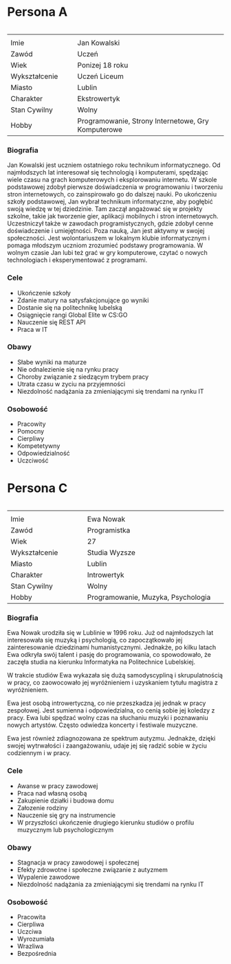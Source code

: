 # Persona A
<img src="" >
<!--
<h3> Imie         : Jan Kowalski </h3>
<h3> Zawód        : Uczeń </h3>
<h3> Wiek         : Ponizej 18 roku </h3>
<h3> Wykształcenie: Uczeń Liceum </h3>
<h3> Miast        : Lublin</h3>
<h3> Charakter    : Ekstrowertyk </h3>
<h3> Stan Cywilny : Wolny </h3>
<h3> Hobby        : Programowanie, Strony Internetowe, Gry Komputerowe </h3>
-->
<table>
  <tr> <td colspan=2> <img width=881 height=1> </td></tr>
  <tr> <td> Imie          </td> <td> Jan Kowalski </td> </tr>
  <tr> <td> Zawód         </td> <td> Uczeń </td> </tr>
  <tr> <td> Wiek          </td> <td> Ponizej 18 roku </td> </tr>
  <tr> <td> Wykształcenie </td> <td> Uczeń Liceum </td> </tr>
  <tr> <td> Miasto        </td> <td> Lublin </td> </tr>
  <tr> <td> Charakter     </td> <td> Ekstrowertyk </td> </tr>
  <tr> <td> Stan Cywilny  </td> <td> Wolny </td> </tr>
  <tr> <td> Hobby         </td> <td> Programowanie, Strony Internetowe, Gry Komputerowe</td> </tr>
</table>
<h3> Biografia </h3>
<p> Jan Kowalski jest uczniem ostatniego roku technikum informatycznego. Od najmłodszych lat interesował się technologią i komputerami, spędzając wiele czasu na grach komputerowych i eksplorowaniu internetu. W szkole podstawowej zdobył pierwsze doświadczenia w programowaniu i tworzeniu stron internetowych, co zainspirowało go do dalszej nauki. 
Po ukończeniu szkoły podstawowej, Jan wybrał technikum informatyczne, aby pogłębić swoją wiedzę w tej dziedzinie. Tam  zaczął angażować się w projekty szkolne, takie jak tworzenie gier, aplikacji mobilnych i stron internetowych. Uczestniczył także w zawodach programistycznych, gdzie zdobył cenne doświadczenie i umiejętności.
Poza nauką, Jan jest aktywny w swojej społeczności. Jest wolontariuszem w lokalnym klubie informatycznym i pomaga młodszym uczniom zrozumieć podstawy programowania. W wolnym czasie Jan lubi też grać w gry komputerowe, czytać o nowych technologiach i eksperymentować z programami.</p>

<h3> Cele </h3>

- Ukończenie szkoły
- Zdanie matury na satysfakcjonujące go wyniki
- Dostanie się na politechnikę lubelską
- Osiągnięcie rangi Global Elite w CS:GO
- Nauczenie się REST API
- Praca w IT

<h3> Obawy </h3>

- Słabe wyniki na maturze
- Nie odnalezienie się na rynku pracy
- Choroby związanie z siedzącym trybem pracy
- Utrata czasu w zyciu na przyjemności
- Niezdolność nadążania za zmieniającymi się trendami na rynku IT

<h3> Osobowość </h3>

- Pracowity
- Pomocny
- Cierpliwy
- Kompetetywny
- Odpowiedzialność
- Uczciwość



# Persona C
<img src="" >
<!--
<h3> Imie         : Ewa Nowak </h3>
<h3> Zawód        : Programistka </h3>
<h3> Wiek         : 27 </h3>
<h3> Wykształcenie: Studia Wyzsze </h3>
<h3> Miast        : Lublin </h3>
<h3> Charakter    : Introwertyk </h3>
<h3> Stan Cywilny : Wolny </h3>
<h3> Hobby        : Programowanie, Muzyka, Psychologia </h3>
-->
<table>
  <tr> <td colspan=2> <img width=881 height=1> </td></tr>
  <tr> <td> Imie          </td> <td> Ewa Nowak </td> </tr>
  <tr> <td> Zawód         </td> <td> Programistka </td> </tr>
  <tr> <td> Wiek          </td> <td> 27 </td> </tr>
  <tr> <td> Wykształcenie </td> <td> Studia Wyzsze </td> </tr>
  <tr> <td> Miasto        </td> <td> Lublin </td> </tr>
  <tr> <td> Charakter     </td> <td> Introwertyk </td> </tr>
  <tr> <td> Stan Cywilny  </td> <td> Wolny </td> </tr>
  <tr> <td> Hobby         </td> <td> Programowanie, Muzyka, Psychologia </td> </tr>
</table>
<h3> Biografia </h3>
<p> Ewa Nowak urodziła się w Lublinie w 1996 roku. Już od najmłodszych lat interesowała się muzyką i psychologią, co zapoczątkowało jej zainteresowanie dziedzinami humanistycznymi. Jednakże, po kilku latach Ewa odkryła swój talent i pasję do programowania, co spowodowało, że zaczęła studia na kierunku Informatyka na Politechnice Lubelskiej.

W trakcie studiów Ewa wykazała się dużą samodyscypliną i skrupulatnością w pracy, co zaowocowało jej wyróżnieniem i uzyskaniem tytułu magistra z wyróżnieniem.

Ewa jest osobą introwertyczną, co nie przeszkadza jej jednak w pracy zespołowej. Jest sumienna i odpowiedzialna, co cenią sobie jej koledzy z pracy. Ewa lubi spędzać wolny czas na słuchaniu muzyki i poznawaniu nowych artystów. Często odwiedza koncerty i festiwale muzyczne.

Ewa jest również zdiagnozowana ze spektrum autyzmu. Jednakże, dzięki swojej wytrwałości i zaangażowaniu, udaje jej się radzić sobie w życiu codziennym i w pracy. </p>

<h3> Cele </h3>

- Awanse w pracy zawodowej
- Praca nad własną osobą
- Zakupienie działki i budowa domu
- Załozenie rodziny
- Nauczenie się gry na instrumencie
- W przyszłości ukończenie drugiego kierunku studiów o profilu muzycznym lub psychologicznym

<h3> Obawy </h3>

- Stagnacja w pracy zawodowej i społecznej
- Efekty zdrowotne i społeczne związanie z autyzmem
- Wypalenie zawodowe
- Niezdolność nadążania za zmieniającymi się trendami na rynku IT

<h3> Osobowość </h3>

- Pracowita
- Cierpliwa
- Uczciwa
- Wyrozumiała
- Wrazliwa
- Bezpośrednia
